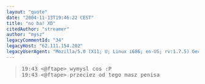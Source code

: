 ```yaml
---
layout: "quote"
date: "2004-11-13T19:46:22 CEST"
title: "no ba! XD"
citedAuthor: "streamer"
author: "mysz"
legacyCommentId: "34"
legacyHost: "62.111.154.202"
legacyUserAgent: "Mozilla/5.0 (X11; U; Linux i686; en-US; rv:1.7.5) Gecko/20041110 Firefox/1.0"
---
```



<blockquote><tt>19:43 &lt;@ftape&gt; wymysl cos :P<br>
19:43 &lt;@ftape&gt; przeciez od tego masz penisa</tt></blockquote>
